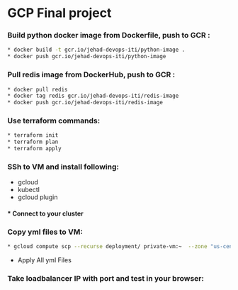 # GCP Final project

### Build python docker image from Dockerfile, push to GCR :
  ```bash
  * docker build -t gcr.io/jehad-devops-iti/python-image .
  * docker push gcr.io/jehad-devops-iti/python-image
  ```
### Pull redis image from DockerHub, push to GCR :
  ```bash
  * docker pull redis
  * docker tag redis gcr.io/jehad-devops-iti/redis-image
  * docker push gcr.io/jehad-devops-iti/redis-image
  ```


### Use terraform commands:
  ```bash
  * terraform init
  * terraform plan
  * terraform apply
  ```

### SSh to VM and install following: 
  * gcloud 
  * kubectl
  * gcloud plugin
#### * Connect to your cluster

### Copy yml files to VM:
  ```bash
  * gcloud compute scp --recurse deployment/ private-vm:~  --zone "us-central1-c"   --tunnel-through-iap
  ``` 
  * Apply All yml Files







### Take loadbalancer IP with port and test in your browser:



